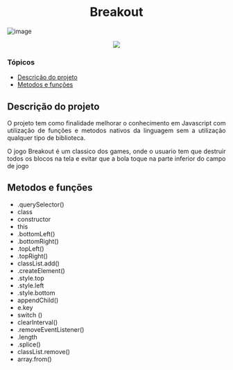 <h1 align='center'>Breakout</h1>

![image](https://user-images.githubusercontent.com/50726344/221902406-67b467a7-dfa2-480f-aee8-e47aca466fc9.png)



<p align="center">
   <img src="http://img.shields.io/static/v1?label=STATUS&message=Em%20Desenvolvimento&color=RED&style=for-the-badge" #vitrinedev/>
</p>

### Tópicos

- [Descrição do projeto](#descrição-do-projeto)
- [Metodos e funções](#metodos-e-funções)

## Descrição do projeto

<p align="justify">
O projeto tem como finalidade melhorar o conhecimento em Javascript com utilização de funções e metodos nativos da linguagem sem a utilização qualquer tipo de biblioteca.</p>
<p align="justify">O jogo Breakout é um classico dos games, onde o usuario tem que destruir todos os blocos na tela e evitar que a bola toque na parte inferior do campo de jogo</p>

##

## Metodos e funções

- .querySelector()
- class
- constructor
- this
- .bottomLeft()
- .bottomRight()
- .topLeft()
- .topRight()
- classList.add()
- .createElement()
- .style.top
- .style.left
- .style.bottom
- appendChild()
- e.key
- switch ()
- clearInterval()
- .removeEventListener()
- .length
- .splice()
- classList.remove()
- array.from()

##
